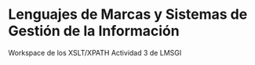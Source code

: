 # Lenguajes de Marcas y Sistemas de Gestión de la Información
Workspace de los XSLT/XPATH Actividad 3 de LMSGI
